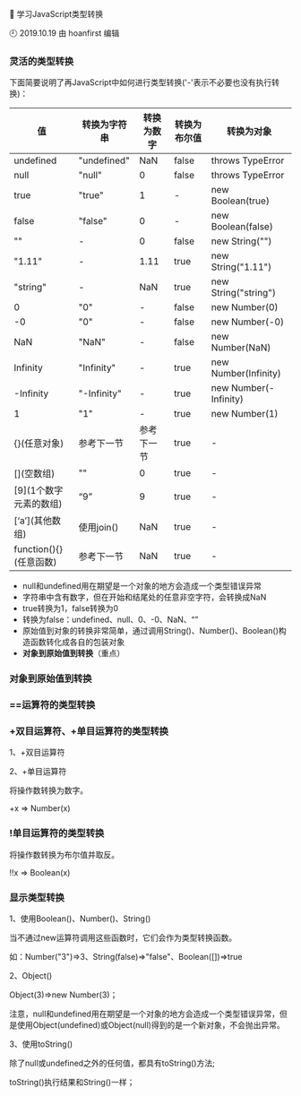 🐾 学习JavaScript类型转换

🕘 2019.10.19 由 hoanfirst 编辑

### 灵活的类型转换

下面简要说明了再JavaScript中如何进行类型转换('-'表示不必要也没有执行转换)：

值|转换为字符串|转换为数字|转换为布尔值|转换为对象|
-|-|-|-|-|
undefined|"undefined"|NaN|false|throws TypeError|
null|"null"|0|false|throws TypeError|
true|"true"|1|-|new Boolean(true)|
false|"false"|0|-|new Boolean(false)|
""|-|0|false|new String("")|
"1.11"|-|1.11|true|new String("1.11")|
"string"|-|NaN|true|new String("string")|
0|"0"|-|false|new Number(0)|
-0|"0"|-|false|new Number(-0)|
NaN|"NaN"|-|false|new Number(NaN)|
Infinity|"Infinity"|-|true|new Number(Infinity)|
-Infinity|"-Infinity"|-|true|new Number(-Infinity)|
1|"1"|-|true|new Number(1)|
{}(任意对象)|参考下一节|参考下一节|true|-|
\[\](空数组)|""|0|true|-|
\[9\](1个数字元素的数组)|“9”|9|true|-
\[‘a’\](其他数组)|使用join()|NaN|true|-
function(){}(任意函数)|参考下一节|NaN|true|-


- null和undefined用在期望是一个对象的地方会造成一个类型错误异常
- 字符串中含有数字，但在开始和结尾处的任意非空字符，会转换成NaN
- true转换为1，false转换为0
- 转换为false：undefined、null、0、-0、NaN、“”
- 原始值到对象的转换非常简单，通过调用String()、Number()、Boolean()构造函数转化成各自的包装对象
- **对象到原始值到转换**（重点）


### 对象到原始值到转换



### ==运算符的类型转换



### +双目运算符、+单目运算符的类型转换

1、+双目运算符



2、+单目运算符

将操作数转换为数字。

+x => Number(x)

### !单目运算符的类型转换

将操作数转换为布尔值并取反。

!!x => Boolean(x)

### 显示类型转换

1、使用Boolean()、Number()、String()

当不通过new运算符调用这些函数时，它们会作为类型转换函数。

如：Number("3")=>3、String(false)=>"false"、Boolean(\[\])=>true

2、Object()

Object(3)=>new Number(3)；

注意，null和undefined用在期望是一个对象的地方会造成一个类型错误异常，但是使用Object(undefined)或Object(null)得到的是一个新对象，不会抛出异常。

3、使用toString()

除了null或undefined之外的任何值，都具有toString()方法;

toString()执行结果和String()一样；






